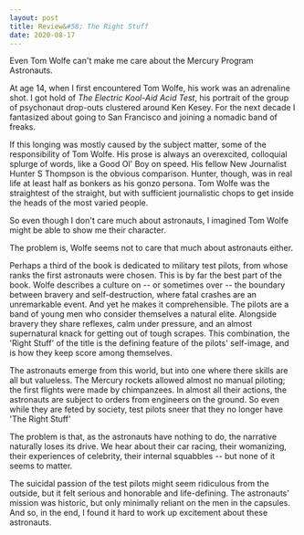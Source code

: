 ```yaml
---
layout: post
title: Review&#58; The Right Stuff
date: 2020-08-17
---
```




Even Tom Wolfe can't make me care about the Mercury Program Astronauts.

At age 14, when I first encountered Tom Wolfe, his work was an adrenaline shot. I got hold of *The Electric Kool-Aid Acid Test*, his  portrait of the group of psychonaut drop-outs clustered around Ken Kesey. For the next decade I fantasized about going to San Francisco and joining a nomadic band of freaks.

If this longing was mostly caused by the subject matter, some of the responsibility of Tom Wolfe. His prose is always an overexcited, colloquial splurge of words, like a Good Ol' Boy on speed. His fellow New Journalist Hunter S Thompson is the obvious comparison. Hunter, though, was in real life at least half as bonkers as his gonzo persona. Tom Wolfe was the straightest of the straight, but with sufficient journalistic chops to get inside the heads of the most varied people.

So even though I don't care much about astronauts, I imagined Tom Wolfe might be able to show me their character.

The problem is, Wolfe seems not to care that much about astronauts either. 

Perhaps a third of the book is dedicated to military test pilots, from whose ranks the first astronauts were chosen. This is by far the best part of the book. Wolfe describes a culture on -- or sometimes over -- the boundary between bravery and self-destruction, where fatal crashes are an unremarkable event. And yet he makes it comprehensible. The pilots are a band of young men who consider themselves a natural elite. Alongside bravery they share reflexes, calm under pressure, and an almost supernatural knack for getting out of tough scrapes. This combination, the 'Right Stuff' of the title is the defining feature of the pilots' self-image, and is how they keep score among themselves.

The astronauts emerge from this world, but into one where there skills are all but valueless. The Mercury rockets allowed almost no manual piloting; the first flights were made by chimpanzees. In almost all their actions, the astronauts are subject to orders from engineers on the ground. So even while they are feted by society, test pilots sneer that they no longer have 'The Right Stuff'

The problem is that, as the astronauts have nothing to do, the narrative naturally loses its drive. We hear about their car racing, their womanizing, their experiences of celebrity, their internal squabbles -- but none of it seems to matter.

The suicidal passion of the test pilots might seem ridiculous from the outside, but it felt serious and honorable and life-defining. The astronauts' mission was historic, but only minimally reliant on the men in the capsules. And so, in the end, I found it hard to work up excitement about these astronauts.